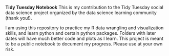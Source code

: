 **Tidy Tuesday Notebook**
This is my contribution to the Tidy Tuesday social data science project organized by the data science learning community (thank you!).

I am using this repository to practice my R data wrangling and visualization skills, and learn python and certain python packages. Folders with later dates will have much better code and plots as I learn. 
This project is meant to be a public notebook to document my progress. Please use at your own risk. 

